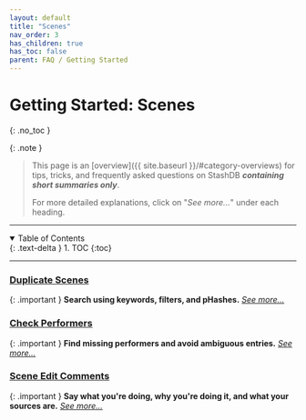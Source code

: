 ```yaml
---
layout: default
title: "Scenes"
nav_order: 3
has_children: true
has_toc: false
parent: FAQ / Getting Started
---
```


# Getting Started: Scenes
{: .no_toc }

{: .note }
>
> This page is an [overview]({{ site.baseurl }}/#category-overviews) for tips, tricks, and frequently asked questions on StashDB ***containing short summaries only***.
> 
> For more detailed explanations, click on "*See more...*" under each heading.

***

<details open markdown="block">
  <summary>
    Table of Contents
  </summary>
  {: .text-delta }
1. TOC
{:toc}
</details>

***

### [Duplicate Scenes](duplicate-scenes)

{: .important }
**Search using keywords, filters, and pHashes.** *[See more...](duplicate-scenes)*


### [Check Performers](check-performers)

{: .important }
**Find missing performers and avoid ambiguous entries.** *[See more...](check-performers)*


### [Scene Edit Comments](scene-edit-comments)

{: .important }
**Say what you're doing, why you're doing it, and what your sources are.** *[See more...](scene-edit-comments)*
